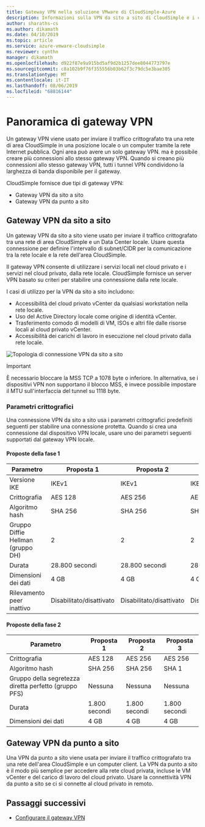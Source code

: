 ```yaml
---
title: Gateway VPN nella soluzione VMware di CloudSimple-Azure
description: Informazioni sulla VPN da sito a sito di CloudSimple e i concetti relativi alla VPN da punto a sito
author: sharaths-cs
ms.author: dikamath
ms.date: 04/10/2019
ms.topic: article
ms.service: azure-vmware-cloudsimple
ms.reviewer: cynthn
manager: dikamath
ms.openlocfilehash: d922f87e9a915bd5af9d2b1257dee8044773797e
ms.sourcegitcommit: c8a102b9f76f355556b03b62f3c79dc5e3bae305
ms.translationtype: MT
ms.contentlocale: it-IT
ms.lasthandoff: 08/06/2019
ms.locfileid: "68816144"
---
```

# <a name="vpn-gateways-overview"></a>Panoramica di gateway VPN

Un gateway VPN viene usato per inviare il traffico crittografato tra una rete di area CloudSimple in una posizione locale o un computer tramite la rete Internet pubblica.  Ogni area può avere un solo gateway VPN. ma è possibile creare più connessioni allo stesso gateway VPN. Quando si creano più connessioni allo stesso gateway VPN, tutti i tunnel VPN condividono la larghezza di banda disponibile per il gateway.

CloudSimple fornisce due tipi di gateway VPN:

* Gateway VPN da sito a sito
* Gateway VPN da punto a sito

## <a name="site-to-site-vpn-gateway"></a>Gateway VPN da sito a sito

Un gateway VPN da sito a sito viene usato per inviare il traffico crittografato tra una rete di area CloudSimple e un Data Center locale. Usare questa connessione per definire l'intervallo di subnet/CIDR per la comunicazione tra la rete locale e la rete dell'area CloudSimple.

Il gateway VPN consente di utilizzare i servizi locali nel cloud privato e i servizi nel cloud privato, dalla rete locale.  CloudSimple fornisce un server VPN basato su criteri per stabilire una connessione dalla rete locale.

I casi di utilizzo per la VPN da sito a sito includono:

* Accessibilità del cloud privato vCenter da qualsiasi workstation nella rete locale.
* Uso del Active Directory locale come origine di identità vCenter.
* Trasferimento comodo di modelli di VM, ISOs e altri file dalle risorse locali al cloud privato vCenter.
* Accessibilità dei carichi di lavoro in esecuzione nel cloud privato dalla rete locale.

![Topologia di connessione VPN da sito a sito](media/cloudsimple-site-to-site-vpn-connection.png)

> [!IMPORTANT]
> È necessario bloccare la MSS TCP a 1078 byte o inferiore. In alternativa, se i dispositivi VPN non supportano il blocco MSS, è invece possibile impostare il MTU sull'interfaccia del tunnel su 1118 byte. 

### <a name="cryptographic-parameters"></a>Parametri crittografici

Una connessione VPN da sito a sito usa i parametri crittografici predefiniti seguenti per stabilire una connessione protetta.  Quando si crea una connessione dal dispositivo VPN locale, usare uno dei parametri seguenti supportati dal gateway VPN locale.

#### <a name="phase-1-proposals"></a>Proposte della fase 1

| Parametro                       | Proposta 1     | Proposta 2     | Proposta 3     |
|---------------------------------|----------------|----------------|----------------|
| Versione IKE                     | IKEv1          | IKEv1          | IKEv1          |
| Crittografia                      | AES 128        | AES 256        | AES 256        |
| Algoritmo hash                  | SHA 256        | SHA 256        | SHA 1          |
| Gruppo Diffie Hellman (gruppo DH) | 2              | 2              | 2              |
| Durata                       | 28.800 secondi | 28.800 secondi | 28.800 secondi |
| Dimensioni dei dati                       | 4 GB           | 4 GB           | 4 GB           |
| Rilevamento peer inattivo       | Disabilitato/disattivato   | Disabilitato/disattivato   | Disabilitato/disattivato   |


#### <a name="phase-2-proposals"></a>Proposte della fase 2 

| Parametro                                 | Proposta 1    | Proposta 2    | Proposta 3    |
|-------------------------------------------|---------------|---------------|---------------|
| Crittografia                                | AES 128       | AES 256       | AES 256       |
| Algoritmo hash                            | SHA 256       | SHA 256       | SHA 1         |
| Gruppo della segretezza diretta perfetto (gruppo PFS) | Nessuna          | Nessuna          | Nessuna          |
| Durata                                 | 1\.800 secondi | 1\.800 secondi | 1\.800 secondi |
| Dimensioni dei dati                                 | 4 GB          | 4 GB          | 4 GB          |

## <a name="point-to-site-vpn-gateway"></a>Gateway VPN da punto a sito

Una VPN da punto a sito viene usata per inviare il traffico crittografato tra una rete dell'area CloudSimple e un computer client.  La VPN da punto a sito è il modo più semplice per accedere alla rete cloud privata, incluse le VM vCenter e del carico di lavoro del cloud privato.  Usare la connettività VPN da punto a sito se ci si connette al cloud privato in remoto.

## <a name="next-steps"></a>Passaggi successivi

* [Configurare il gateway VPN](https://docs.azure.cloudsimple.com/vpn-gateway/)